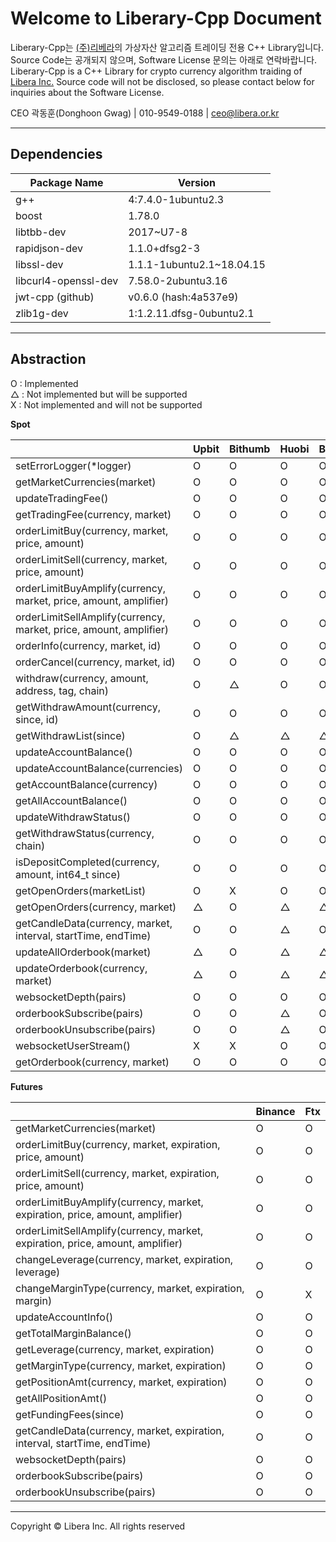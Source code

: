 # **Welcome to Liberary-Cpp Document**

Liberary-Cpp는 [(주)리베라](https://www.libera.or.kr)의 가상자산 알고리즘 트레이딩 전용 C++ Library입니다.
Source Code는 공개되지 않으며, Software License 문의는 아래로 연락바랍니다.  
Liberary-Cpp is a C++ Library for crypto currency algorithm traiding of [Libera Inc.](https://www.libera.or.kr)
Source code will not be disclosed, so please contact below for inquiries about the Software License.

CEO 곽동훈(Donghoon Gwag) | 010-9549-0188 | <ceo@libera.or.kr>

---

## **Dependencies**

|Package Name           |Version                  |
|-----------------------|-------------------------|
|g++                    |4:7.4.0-1ubuntu2.3       |
|boost                  |1.78.0                   |
|libtbb-dev             |2017~U7-8                |
|rapidjson-dev          |1.1.0+dfsg2-3            |
|libssl-dev             |1.1.1-1ubuntu2.1~18.04.15|
|libcurl4-openssl-dev   |7.58.0-2ubuntu3.16       |
|jwt-cpp (github)       |v0.6.0 (hash:4a537e9)    |
|zlib1g-dev             |1:1.2.11.dfsg-0ubuntu2.1 |

---

## **Abstraction**
O : Implemented  
△ : Not implemented but will be supported  
X : Not implemented and will not be supported  
  
**Spot**

|                                                                  | Upbit | Bithumb | Huobi | Binance | Okx | Ftx |
|------------------------------------------------------------------|-------|---------|-------|---------|-----|-----|
| setErrorLogger(*logger)                                          | O     | O       | O     | O       | O   | O   |
| getMarketCurrencies(market)                                      | O     | O       | O     | O       | O   | O   |
| updateTradingFee()                                               | O     | O       | O     | O       | O   | O   |
| getTradingFee(currency, market)                                  | O     | O       | O     | O       | O   | O   |
| orderLimitBuy(currency, market, price, amount)                   | O     | O       | O     | O       | O   | O   |
| orderLimitSell(currency, market, price, amount)                  | O     | O       | O     | O       | O   | O   |
| orderLimitBuyAmplify(currency, market, price, amount, amplifier) | O     | O       | O     | O       | O   | O   |
| orderLimitSellAmplify(currency, market, price, amount, amplifier)| O     | O       | O     | O       | O   | O   |
| orderInfo(currency, market, id)                                  | O     | O       | O     | O       | O   | O   |
| orderCancel(currency, market, id)                                | O     | O       | O     | O       | O   | O   |
| withdraw(currency, amount, address, tag, chain)                  | O     | △       | O     | O       | O   | O   |
| getWithdrawAmount(currency, since, id)                           | O     | O       | O     | O       | O   | O   |
| getWithdrawList(since)                                           | O     | △       | △     | △       | △   | △   |
| updateAccountBalance()                                           | O     | O       | O     | O       | O   | O   |
| updateAccountBalance(currencies)                                 | O     | O       | O     | O       | O   | O   |
| getAccountBalance(currency)                                      | O     | O       | O     | O       | O   | O   |
| getAllAccountBalance()                                           | O     | O       | O     | O       | O   | O   |
| updateWithdrawStatus()                                           | O     | O       | O     | O       | O   | O   |
| getWithdrawStatus(currency, chain)                               | O     | O       | O     | O       | O   | O   |
| isDepositCompleted(currency, amount, int64_t since)              | O     | O       | O     | O       | O   | O   |
| getOpenOrders(marketList)                                        | O     | X       | O     | O       | O   | O   |
| getOpenOrders(currency, market)                                  | △     | O       | △     | △       | △   | △   |
| getCandleData(currency, market, interval, startTime, endTime)    | O     | O       | △     | O       | △   | O   |
| updateAllOrderbook(market)                                       | △     | O       | △     | △       | △   | △   |
| updateOrderbook(currency, market)                                | △     | O       | △     | △       | △   | △   |
| websocketDepth(pairs)                                            | O     | O       | O     | O       | O   | O   |
| orderbookSubscribe(pairs)                                        | O     | O       | △     | O       | O   | O   |
| orderbookUnsubscribe(pairs)                                      | O     | O       | △     | O       | O   | O   |
| websocketUserStream()                                            | X     | X       | O     | O       | △   | X   |
| getOrderbook(currency, market)                                   | O     | O       | O     | O       | O   | O   |

**Futures**

|                                                                                        | Binance | Ftx |
|----------------------------------------------------------------------------------------|---------|-----|
| getMarketCurrencies(market)                                                            | O       | O   |
| orderLimitBuy(currency, market, expiration, price, amount)                             | O       | O   |
| orderLimitSell(currency, market, expiration, price, amount)                            | O       | O   |
| orderLimitBuyAmplify(currency, market, expiration, price, amount, amplifier)           | O       | O   |
| orderLimitSellAmplify(currency, market, expiration, price, amount, amplifier)          | O       | O   |
| changeLeverage(currency, market, expiration, leverage)                                 | O       | O   |
| changeMarginType(currency, market, expiration, margin)                                 | O       | X   |
| updateAccountInfo()                                                                    | O       | O   |
| getTotalMarginBalance()                                                                | O       | O   |
| getLeverage(currency, market, expiration)                                              | O       | O   |
| getMarginType(currency, market, expiration)                                            | O       | O   |
| getPositionAmt(currency, market, expiration)                                           | O       | O   |
| getAllPositionAmt()                                                                    | O       | O   |
| getFundingFees(since)                                                                  | O       | O   |
| getCandleData(currency, market, expiration, interval, startTime, endTime)              | O       | O   |
| websocketDepth(pairs)                                                                  | O       | O   |
| orderbookSubscribe(pairs)                                                              | O       | O   |
| orderbookUnsubscribe(pairs)                                                            | O       | O   |

---

Copyright © Libera Inc. All rights reserved
